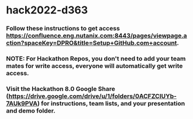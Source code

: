 # hack2022-d363
### Follow these instructions to get access https://confluence.eng.nutanix.com:8443/pages/viewpage.action?spaceKey=DPRO&title=Setup+GitHub.com+account.
### NOTE: For Hackathon Repos, you don't need to add your team mates for write access, everyone will automatically get write access.
### Visit the Hackathon 8.0 Google Share (https://drive.google.com/drive/u/1/folders/0ACFZCIUYb-7AUk9PVA) for instructions, team lists, and your presentation and demo folder.
